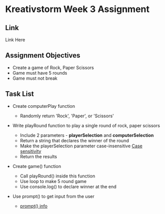 # Kreativstorm Week 3 Assignment

## Link

Link Here

## Assignment Objectives

- Create a game of Rock, Paper Scissors
- Game must have 5 rounds
- Game must not break

## Task List

- Create computerPlay function
    - Randomly return 'Rock', 'Paper', or 'Scissors'
- Write playRound function to play a single round of rock, paper scissors
    - Include 2 parameters - **playerSelection** and **computerSelection**
    - Return a string that declares the winner of the round
    - Make the playerSelection parameter case-insensitive
        [Case sensitivity](https://gomakethings.com/converting-strings-to-uppercase-and-lowercase-with-vanilla-javascript/#:~:text=JavaScript%20provides%20two%20helpful%20functions,converts%20a%20string%20to%20uppercase.)
    - Return the results
    
- Create game() function
    - Call playRound() inside this function
    - Use loop to make 5 round game
    - Use console.log() to declare winner at the end
    
- Use prompt() to get input from the user
    - [prompt() info](https://developer.mozilla.org/en-US/docs/Web/API/Window/prompt)